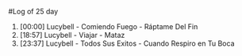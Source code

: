 #Log of 25 day

1. [00:00] Lucybell - Comiendo Fuego - Ráptame Del Fin
1. [18:57] Lucybell - Viajar - Mataz
1. [23:37] Lucybell - Todos Sus Exitos - Cuando Respiro en Tu Boca
